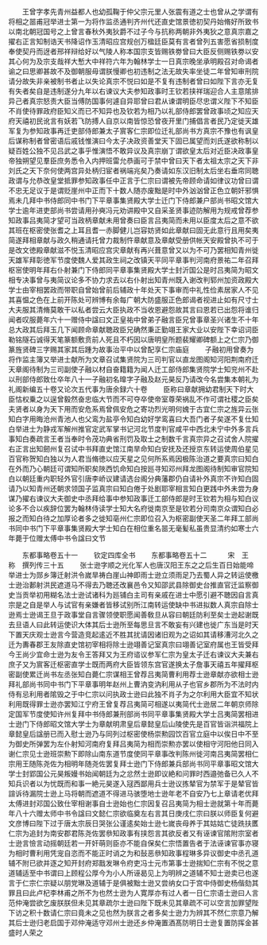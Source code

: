 <!-- { "loadSidebar": true } -->
　　王曾字孝先青州益都人也幼孤鞠于仲父宗元里人张震有道之士也曾从之学谓有将相之噐甫冠举进士第一为将作监丞通判齐州代还直史馆景徳初契丹始脩好所致书以南北朝冠国号之上曾言春秋外夷狄爵不过子今与抗称两朝非外夷狄之意真宗嘉之擢右正言知制诰天书降诏作玉清昭应宫规创万楹廷臣莫有言者曾列五害愿省损制度奉使契丹而迓者邢祥辩给好以气陵人称本国宗支皆赐铁劵曾曰大臣反侧赐铁劵以安其心何为及宗支哉祥大慙大中祥符六年为翰林学士一日真宗晚坐承明殿召对命谒者谕之曰思卿甚故不及御朝服毋谓朕慢卿也初违制之法无故失率坐徒二年曾知审刑院请分故失非亲被制书者止以失论真宗不悦曰如是不复有违制者曾曰如陛下言亦无复有失者矣自是违制遂分九年以右谏议大夫参知政事时王钦若挟祥瑞迎合人主意隂排异己者真宗怒责大臣当傅防国事何遽自异耶曾曰君从谏谓明臣尽忠谓义陛下不知臣不肖使待罪政府臣知义而已不知异也及钦若为相乃以礼部侍郎罢曾政事顷之知应天府天禧初民讹言有妖若飞防搏人自京以南皆惊恐曾夜开里门捕倡言者民乃定徙天雄军复为参知政事再迁吏部侍郎兼太子賔客仁宗即位迁礼部尚书方真宗不豫也有讽皇后谋称制者曾密语后戚钱惟演曰今太子决政资善堂天下固已属望而刘氏遂欲称制以疑百姓公独不见吕武之事乎惟演悟不敢异议及真宗崩丁谓欲皇太后对近臣决政事皇帝独朔望见羣臣庶务悉令入内押班雷允恭画可于禁中曾曰天下者太祖太宗之天下非刘氏之天下奈何使两宫异处柄归宦者祸端兆矣乃奏请如东汉旧制太后坐右垂帘同聴政谓与允恭改皇堂抵罪参知政事任中正言于仁宗曰谓被先帝顾命请如律议功曾曰谓不忠无足议于是谓贬崖州中正而下十数人随亦废黜是时中外汹汹曾正色立朝奸邪惧焉未几拜中书侍郎同中书门下平章事集贤殿大学士迁门下侍郎兼户部尚书昭文馆大学士逾年进吏部尚书尝请用孙奭冯元劝讲殿中又自采圣贤事迹防解用为规戒曾荐参知政事吕夷简才望可当政柄章献未用曾奏曰臣言吕夷简而未用以臣度太后之意不欲其班在枢密使张耆之上耳且耆一赤脚健儿岂容妨贤如此章献曰固无此意行且用矣夷简遂拜相章献与政久稍通请托曾力裁制忤章献意及章献受册供帐天安殿曾执不可于是改文徳殿章献滋不悦玉清昭应宫灾章献有再兴葺意曾又以为不可乃罢相知青州徙天雄军拜彰徳军节度使魏人爱其政生祠之改镇天平同平章事判河南府景祐二年召拜枢宻使明年拜右仆射兼门下侍郎同平章事集贤殿大学士封沂国公是时吕夷简为昭文相专决事曾与夷简议论多不协力求去以右仆射出知青州既入谢改判郓州加资政殿大学士由宰相罢政而带职自曾始曾前后辅政十年处天下事审而中礼性俭素居家人不见其喜愠之色在上前开陈处可辨博有余每广朝大防盛服正色郎谒者视进止如有尺寸士大夫服其清脩莫敢干以私者尝云大臣执政不当收恩避怨故其言曰恩若已出怨将谁归闻者叹服薨年六十一赠侍中諡曰文正皇祐中曾弟子融言臣兄曾事章圣兴诸生不十年总大政其后拜玉几下闻顾命章献聴政臣兄确然秉正勤翊王家大业以安陛下幸诏词臣勒铭隧石诚得天笔篆额敷贲前人死且不朽因以唐明皇所题裴耀卿碑额上之仁宗乃御篆旌贤碑三字赐其家其后踵为故事治平中以曾配享仁宗庙庭
　　子融初用曾奏为将作监主簿又举进士献所为文章召试集贤院为三司判官以直龙图阁知河阳荆南府迁天章阁待制为三司副使子融以材自奋籍籍为闻人迁工部侍郎集贤院学士知兖州不赴以刑部侍郎致仕卒年八十一子融初名曍字子融及赵元昊反乃请改今名尝集本朝礼为礼阁新编五十卷又论次五代事为唐余録六十卷
　　臣称曰章献拥幼君制天下时大臣怙权乗之以逞曾毅然奋忠临大节而不可夺卒使帝室尊荣祸乱不作可谓社稷之臣矣夫贤者以身为天下用而安危系焉曾佩安危之寄功烈光明何媿于古宜仁宗之旌异云张知白字用晦沧州青池人也父鸾为盐亭令知白幼好学鸾喜曰大吾门者子矣遂不复仕知白举进士为静戎军解州推官定武军掌书记河北节度判官咸平中西北未宁中外多言兵事知白奏疏言王者当奉时令茂功典省刑罚及取士之制数千言真宗异之召试舍人院擢右正言出知劒州复召试中书拜直史馆江南旱命知白安抚及还授京东转运使周伯星见百官称贺知白独以为人君当脩徳以应天星之见何所系焉因极陈治道之要真宗曰知白在外而乃心朝廷可谓知所职矣陜西饥命知白按廵寻知邓州拜龙图阁待制知审官院知白以朝廷重内职轻外官引唐李峤议建请选台阁分典藩郡仍自请补外真宗不许知白固请乃以知青州还朝求领国子监真宗曰知白倦于处剧耶宰相言知白更践中外未尝为身谋乃擢右谏议大夫御史中丞拜给事中参知政事迁工部侍郎是时王钦若为相与知白议论多不合以疾辞位罢为翰林侍读学士知大名府徙南京至是钦若分司南京众谓知白必报之而知白待之加厚论者多之徙知亳州仁宗即位召入为枢密副使天圣二年拜工部尚书同中书门下平章事集贤殿大学士知白在相位重名噐无毫髪私虽贵显清约如寒士六年薨于位赠太傅中书令諡曰文节


　　东都事略卷五十一
　　钦定四库全书
　　东都事略卷五十二　　　宋　王　称　撰列传三十五
　　张士逊字顺之光化军人也唐汉阳王东之之后生百日始能啼举进士为郧乡簿迁射洪令嵗旱祷白崖山神即雨士逊立须雨足乃去蜀人异之转运使檄士逊治郪射洪民遮道马不得去乃聴还改襄邑令又知邵武县除御史台推直官迁监察御史当贡举初用糊名法士逊试诸科为廵铺白主司有亲戚在进士中愿引避不聴因自言真宗是之自是举人与试官有亲嫌者皆移试别所江南转运使缺中书进拟数人真宗自除士逊焉士逊谒王旦于政事堂自言骤领使职愿闻善敎旦从容曰朝廷防利至矣士逊起谢既去旦语人曰此转运使识大体其后士逊所至每思旦言不敢妄有兴建也徙广东当是时天下置天庆观士逊言今营造竞起逺近不胜其扰请因诸旧观为之诏如其请移漕河北久之迁为夀春郡王友除直史馆初宰相将除士逊翊善记室真宗曰翊善记室府属也王皆受拜今王尚少宜命士逊为友令王答拜又为王府谘议参军仁宗为皇太子迁右谏议大夫兼右庶子又为賔客迁枢密直学士既而两府大臣皆领东宫官遂换太子詹事天禧五年擢拜枢密副使累迁尚书左丞张知白薨仁宗谋相王曾荐吕夷简曹利用荐士逊章献亦欲相士逊拜礼部尚书同中书门下平章事明年赵州上曹汭变汭利用从子也官乡郡所为不法时内侍有忌利用者隂毁之于中仁宗以问执政士逊曰此独不肖子为之尔利用大臣宜不知状利用既得罪士逊亦罢知江宁府王曾复荐吕夷简可相遂以夷简代士逊居二年朝京师除定国军节度使知许州复拜中书侍郎兼刑部尚书同平章事集贤殿大学士吕夷简罢相进士逊门下侍郎昭文馆大学士为章献明肃皇后章懿皇后山陵使先是百官皆诣洪福院上章懿皇后諡册已而入慰士逊乃与同列过枢密使杨崇勲园饮百官立庭中以俟日中不至为御史所弹罢为左仆射知河南府复拜吕夷简为相而崇勲亦罢以使相守河阳他日同入谢仁宗见士逊班崇勲下即除山南东道节度使同平章事改判陈州徙河南吕夷简罢相仁宗用王随陈尧佐为相明年随尧佐罢复拜士逊门下侍郎兼兵部尚书同平章事昭文馆大学士封郢国公元昊叛嫚书始闻朝廷为之忿然士逊即议絶和问罪时西邉弛备已久人不知兵识者以为忧既而和事一絶元昊遂入冦西鄙用兵士逊议拣辇官为禁军于是辇官皆諠诉待漏院士逊上马将朝而遮道不得进马骇堕地士逊年老不自安乃七上章请老优拜太傅进封邓国公致仕宰相谢事自士逊始也仁宗因复召吕夷简为相士逊就第十年而薨年八十六赠太师中书令諡曰文懿仁宗欲临奠左右言其日庚戌仁宗曰朕以师臣复何避文彦博曰陛下过于唐太宗辰日哭张公谨逺矣始士逊七嵗丧母养于其姑姑亡徒跣扶匶仁宗为追封为南安郡君陈尧佐罢叅知政事有挟怨言其欲反者又有诬谏官隂附宗室者士逊言憸言动摇朝廷若一开奸萌则臣亦不能自保矣仁宗悟置告者于法诬谏官事亦寝为相时曹利用凭宠自恣而不能正时诮之为和鼔恶叅知政事程琳多异议御史中丞孔道辅不附已欲并逐之知开封府郑戬发琳令府吏冯士元市第事士逊揣知仁宗有不悦之意道辅适至中书谓曰上顾程公厚今为小人所诬曷见上为明辨之道辅不知士逊卖已也遂言于仁宗仁宗疑以朋党琳及道辅于是俱被黜士逊又尝纳女口于宫中侍御史杨偕劾其罪且曰此卢杞李林甫之所不为也然士逊为人寛厚亦有过人者一日仁宗语士逊曰人言范仲淹尝欲乞废朕朕但未见其章疏尔士逊曰陛下既未见其章疏不可以空言加罪望陛下访之积十数请仁宗曰竟未之见也然为朕言之者多矣士逊力为辨其不然仁宗意乃解其后士逊归老启国于邓仲淹适守邓州士逊还乡仲淹置酒髙防明日士逊复置防挥金甚盛时人荣之
